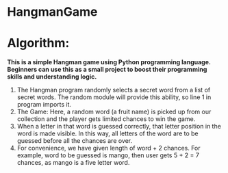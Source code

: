 # HangmanGame

# Algorithm:
<b>This is a simple Hangman game using Python programming language. Beginners can use this as a small project to boost their programming skills and understanding logic.</b><br/>

1. The Hangman program randomly selects a secret word from a list of secret words. The random module will provide this ability, so line 1 in program imports it.<br/>
2. The Game: Here, a random word (a fruit name) is picked up from our collection and the player gets limited chances to win the game.<br/>
3. When a letter in that word is guessed correctly, that letter position in the word is made visible. In this way, all letters of the word are to be guessed before all the chances are over.<br/>
4. For convenience, we have given length of word + 2 chances. For example, word to be guessed is mango, then user gets 5 + 2 = 7 chances, as mango is a five letter word.<br/>

